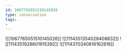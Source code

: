 ```yaml
---
id: 1067765051510145026
type: conversation
tags:
- 
---
```

![[1067765051510145026]]
![[1114351354028408832]]
![[1114351928601915392]]
![[1114370340816162816]]

